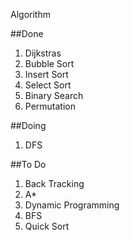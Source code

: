 Algorithm

##Done
1. Dijkstras
2. Bubble Sort
3. Insert Sort
4. Select Sort
5. Binary Search
6. Permutation

##Doing
1. DFS

##To Do
1. Back Tracking
2. A*
3. Dynamic Programming
4. BFS
5. Quick Sort
